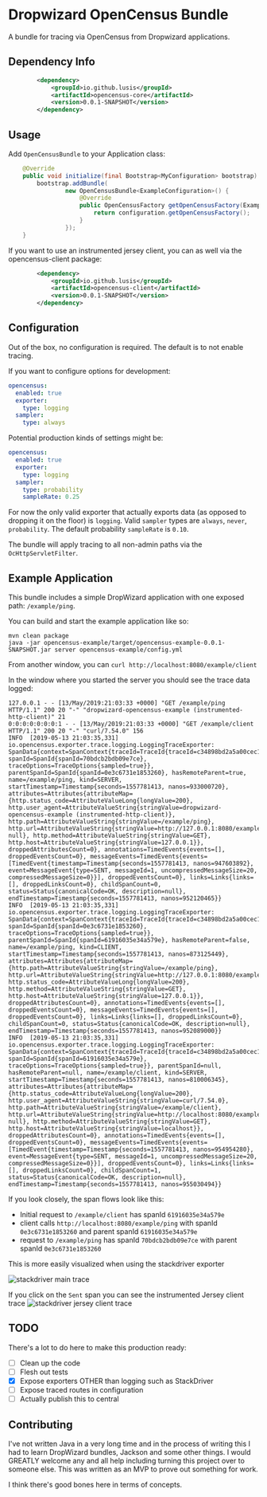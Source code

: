 Dropwizard OpenCensus Bundle
============================

A bundle for tracing via OpenCensus from Dropwizard applications.

Dependency Info
---------------

```xml
        <dependency>
            <groupId>io.github.lusis</groupId>
            <artifactId>opencensus-core</artifactId>
            <version>0.0.1-SNAPSHOT</version>
        </dependency>
```

Usage
-----

Add `OpenCensusBundle` to your Application class:

```java
    @Override
    public void initialize(final Bootstrap<MyConfiguration> bootstrap) {
        bootstrap.addBundle(
                new OpenCensusBundle<ExampleConfiguration>() {
                    @Override
                    public OpenCensusFactory getOpenCensusFactory(ExampleConfiguration configuration) {
                        return configuration.getOpenCensusFactory();
                    }
                });
    }

```

If you want to use an instrumented jersey client, you can as well via the opencensus-client package:

```xml
        <dependency>
            <groupId>io.github.lusis</groupId>
            <artifactId>opencensus-client</artifactId>
            <version>0.0.1-SNAPSHOT</version>
        </dependency>
```


Configuration
-------------

Out of the box, no configuration is required. The default is to not enable tracing.

If you want to configure options for development:

```yaml
opencensus:
  enabled: true
  exporter:
    type: logging
  sampler:
    type: always
```

Potential production kinds of settings might be:

```yaml
opencensus:
  enabled: true
  exporter:
    type: logging
  sampler:
    type: probability
    sampleRate: 0.25
```

For now the only valid exporter that actually exports data (as opposed to dropping it on the floor) is `logging`.
Valid `sampler` types are `always`, `never`, `probability`.
The default probability `sampleRate` is `0.10`.

The bundle will apply tracing to all non-admin paths via the `OcHttpServletFilter`.

Example Application
-------------------

This bundle includes a simple DropWizard application with one exposed path: `/example/ping`.

You can build and start the example application like so:

```
mvn clean package
java -jar opencensus-example/target/opencensus-example-0.0.1-SNAPSHOT.jar server opencensus-example/config.yml
```

From another window, you can `curl http://localhost:8080/example/client`

In the window where you started the server you should see the trace data logged:

```
127.0.0.1 - - [13/May/2019:21:03:33 +0000] "GET /example/ping HTTP/1.1" 200 20 "-" "dropwizard-opencensus-example (instrumented-http-client)" 21
0:0:0:0:0:0:0:1 - - [13/May/2019:21:03:33 +0000] "GET /example/client HTTP/1.1" 200 20 "-" "curl/7.54.0" 156
INFO  [2019-05-13 21:03:35,331] io.opencensus.exporter.trace.logging.LoggingTraceExporter: SpanData{context=SpanContext{traceId=TraceId{traceId=c34898bd2a5a00cec1aa00ff5b41f14f}, spanId=SpanId{spanId=70bdcb2bdb09e7ce}, traceOptions=TraceOptions{sampled=true}}, parentSpanId=SpanId{spanId=0e3c6731e1853260}, hasRemoteParent=true, name=/example/ping, kind=SERVER, startTimestamp=Timestamp{seconds=1557781413, nanos=933000720}, attributes=Attributes{attributeMap={http.status_code=AttributeValueLong{longValue=200}, http.user_agent=AttributeValueString{stringValue=dropwizard-opencensus-example (instrumented-http-client)}, http.path=AttributeValueString{stringValue=/example/ping}, http.url=AttributeValueString{stringValue=http://127.0.0.1:8080/example/ping?null}, http.method=AttributeValueString{stringValue=GET}, http.host=AttributeValueString{stringValue=127.0.0.1}}, droppedAttributesCount=0}, annotations=TimedEvents{events=[], droppedEventsCount=0}, messageEvents=TimedEvents{events=[TimedEvent{timestamp=Timestamp{seconds=1557781413, nanos=947603892}, event=MessageEvent{type=SENT, messageId=1, uncompressedMessageSize=20, compressedMessageSize=0}}], droppedEventsCount=0}, links=Links{links=[], droppedLinksCount=0}, childSpanCount=0, status=Status{canonicalCode=OK, description=null}, endTimestamp=Timestamp{seconds=1557781413, nanos=952120465}}
INFO  [2019-05-13 21:03:35,331] io.opencensus.exporter.trace.logging.LoggingTraceExporter: SpanData{context=SpanContext{traceId=TraceId{traceId=c34898bd2a5a00cec1aa00ff5b41f14f}, spanId=SpanId{spanId=0e3c6731e1853260}, traceOptions=TraceOptions{sampled=true}}, parentSpanId=SpanId{spanId=61916035e34a579e}, hasRemoteParent=false, name=/example/ping, kind=CLIENT, startTimestamp=Timestamp{seconds=1557781413, nanos=873125449}, attributes=Attributes{attributeMap={http.path=AttributeValueString{stringValue=/example/ping}, http.url=AttributeValueString{stringValue=http://127.0.0.1:8080/example/ping}, http.status_code=AttributeValueLong{longValue=200}, http.method=AttributeValueString{stringValue=GET}, http.host=AttributeValueString{stringValue=127.0.0.1}}, droppedAttributesCount=0}, annotations=TimedEvents{events=[], droppedEventsCount=0}, messageEvents=TimedEvents{events=[], droppedEventsCount=0}, links=Links{links=[], droppedLinksCount=0}, childSpanCount=0, status=Status{canonicalCode=OK, description=null}, endTimestamp=Timestamp{seconds=1557781413, nanos=952089000}}
INFO  [2019-05-13 21:03:35,331] io.opencensus.exporter.trace.logging.LoggingTraceExporter: SpanData{context=SpanContext{traceId=TraceId{traceId=c34898bd2a5a00cec1aa00ff5b41f14f}, spanId=SpanId{spanId=61916035e34a579e}, traceOptions=TraceOptions{sampled=true}}, parentSpanId=null, hasRemoteParent=null, name=/example/client, kind=SERVER, startTimestamp=Timestamp{seconds=1557781413, nanos=810006345}, attributes=Attributes{attributeMap={http.status_code=AttributeValueLong{longValue=200}, http.user_agent=AttributeValueString{stringValue=curl/7.54.0}, http.path=AttributeValueString{stringValue=/example/client}, http.url=AttributeValueString{stringValue=http://localhost:8080/example/client?null}, http.method=AttributeValueString{stringValue=GET}, http.host=AttributeValueString{stringValue=localhost}}, droppedAttributesCount=0}, annotations=TimedEvents{events=[], droppedEventsCount=0}, messageEvents=TimedEvents{events=[TimedEvent{timestamp=Timestamp{seconds=1557781413, nanos=954954280}, event=MessageEvent{type=SENT, messageId=1, uncompressedMessageSize=20, compressedMessageSize=0}}], droppedEventsCount=0}, links=Links{links=[], droppedLinksCount=0}, childSpanCount=1, status=Status{canonicalCode=OK, description=null}, endTimestamp=Timestamp{seconds=1557781413, nanos=955030494}}
```

If you look closely, the span flows look like this:

- Initial request to `/example/client` has spanId `61916035e34a579e`
- client calls `http://localhost:8080/example/ping` with spanId `0e3c6731e1853260` and parent spanId `61916035e34a579e`
- request to `/example/ping` has spanId `70bdcb2bdb09e7ce` with parent spanId `0e3c6731e1853260`

This is more easily visualized when using the stackdriver exporter

![stackdriver main trace](images/stackdriver-trace.png)

If you click on the `Sent` span you can see the instrumented Jersey client trace
![stackdriver jersey client trace](images/stackdriver-trace-client.png)

TODO
----

There's a lot to do here to make this production ready:

- [ ] Clean up the code
- [ ] Flesh out tests
- [X] Expose exporters OTHER than logging such as StackDriver
- [ ] Expose traced routes in configuration
- [ ] Actually publish this to central

Contributing
------------

I've not written Java in a very long time and in the process of writing this I had to learn DropWizard bundles, Jackson and some other things.
I would GREATLY welcome any and all help including turning this project over to someone else.
This was written as an MVP to prove out something for work.

I think there's good bones here in terms of concepts.